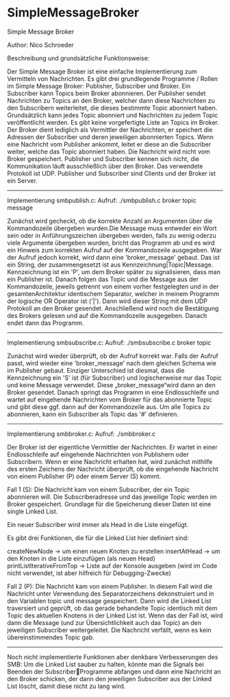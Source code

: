 # SimpleMessageBroker

Simple Message Broker

Author: Nico Schroeder

Beschreibung und grundsätzliche Funktionsweise:

Der Simple Message Broker ist eine einfache Implementierung zum Vermitteln von 
Nachrichten.
Es gibt drei grundlegende Programme / Rollen im Simple Message Broker:
Publisher, Subscriber und Broker.
Ein Subscriber kann Topics beim Broker abonnieren. Der Publisher sendet Nachrichten zu 
Topics an den Broker, welcher dann diese Nachrichten zu den Subscribern weiterleitet, die 
dieses bestimmte Topic abonniert haben. 
Grundsätzlich kann jedes Topic abonniert und Nachrichten zu jedem Topic veröffentlicht 
werden. Es gibt keine vorgefertigte Liste an Topics im Broker.
Der Broker dient lediglich als Vermittler der Nachrichten, er speichert die Adressen der 
Subscriber und deren jeweiligen abonnierten Topics. Wenn eine Nachricht vom Publisher 
ankommt, leitet er diese an die Subscriber weiter, welche das Topic abonniert haben. Die 
Nachricht wird nicht vom Broker gespeichert. 
Publisher und Subscriber kennen sich nicht, die Kommunikation läuft ausschließlich über den 
Broker. Das verwendete Protokoll ist UDP. Publisher und Subscriber sind Clients und der 
Broker ist ein Server.

_______________________________________________________________________________________________

Implementierung smbpublish.c: 
Aufruf: ./smbpublish.c broker topic message

Zunächst wird gecheckt, ob die korrekte Anzahl an Argumenten über die Kommandozeile 
übergeben wurden.Die Message muss entweder ein Wort sein oder in Anführungszeichen 
übergeben werden, falls zu wenig oderzu viele Argumente übergeben wurden, bricht das 
Programm ab und es wird ein Hinweis zum korrekten Aufruf auf der Kommandozeile 
ausgegeben. 
War der Aufruf jedoch korrekt, wird dann eine 'broker_message' gebaut. Das ist ein String, 
der zusammengesetzt ist aus Kennzeichnung|Topic|Message. Kennzeichnung ist ein 'P', um 
dem Broker später zu signalisieren, dass man ein Publisher ist. Danach folgen das Topic und 
die Message aus der Kommandozeile, jeweils getrennt von einem vorher festgelegten und in 
der gesamtenArchitektur identischem Separator, welcher in meinem Programm der logische 
OR Operator ist ('|').
Dann wird dieser String mit dem UDP Protokoll an den Broker gesendet. Anschließend wird 
noch die Bestätigung des Brokers gelesen und auf die Kommandozeile ausgegeben. Danach 
endet dann das Programm.

_______________________________________________________________________________________________

Implementierung smbsubscribe.c:
Aufruf: ./smbsubscribe.c broker topic

Zunächst wird wieder überprüft, ob der Aufruf korrekt war. Falls der Aufruf passt, wird 
wieder eine 'broker_message' nach dem gleichen Schema wie im Publisher gebaut. Einziger 
Unterschied ist diesmal, dass die Kennzeichnung ein 'S' ist (für Subscriber) und 
logischerweise nur das Topic und keine Message verwendet. Diese „broker_message“wird 
dann an den Broker gesendet. Danach springt das Programm in eine Endlosschleife und 
wartet auf eingehende Nachrichten vom Broker für das abonnierte Topic und gibt diese ggf. 
dann auf der Kommandozeile aus. Um alle Topics zu abonnieren, kann ein Subscriber als 
Topic das '#' definieren. 

_______________________________________________________________________________________________

Implementierung smbbroker.c:
Aufruf: ./smbbroker.c

Der Broker ist der eigentliche Vermittler der Nachrichten. Er wartet in einer Endlosschleife 
auf eingehende Nachrichten von Publishern oder Subscribern. Wenn er eine Nachricht 
erhalten hat, wird zunächst mithilfe des ersten Zeichens der Nachricht überprüft, ob die 
eingehende Nachricht von einem Publisher (P) oder einem Server (S) kommt. 

Fall 1 (S): Die Nachricht kam von einem Subscriber, der ein Topic abonnieren will. Die 
Subscriberadresse und das jeweilige Topic werden im Broker gespeichert. Grundlage für die 
Speicherung dieser Daten ist eine single Linked List.

Ein neuer Subscriber wird immer als Head in die Liste eingefügt. 

Es gibt drei Funktionen, die für die Linked List hier definiert sind: 

createNewNode → um einen neuen Knoten zu erstellen
insertAtHead → um den Knoten in die Liste einzufügen (als neuen Head)
printListIterativeFromTop → Liste auf der Konsole ausgeben (wird im Code nicht verwendet, 
ist aber hilfreich für Debugging-Zwecke)

Fall 2 (P): Die Nachricht kam von einem Publisher. In diesem Fall wird die Nachricht unter 
Verwendung des Separatorzeichens dekonstruiert und in den Variablen topic und message
gespeichert. Dann wird die Linked List traversiert und geprüft, ob das gerade behandelte 
Topic identisch mit dem Topic des aktuellen Knotens in der Linked List ist. Wenn das der Fall 
ist, wird dann die Message (und zur Übersichtlichkeit auch das Topic) an den jeweiligen 
Subscriber weitergeleitet. Die Nachricht verfällt, wenn es kein übereinstimmendes Topic 
gab.

__________________________________________________________________________________________________

Noch nicht implementierte Funktionen aber denkbare Verbesserungen des SMB:
Um die Linked List sauber zu halten, könnte man die Signals bei Beenden der SubscriberProgramme abfangen 
und dann eine Nachricht an den Broker schicken, der dann den 
jeweiligen Subscriber aus der Linked List löscht, damit diese nicht zu lang wird. 
